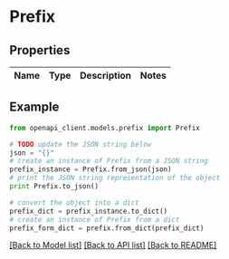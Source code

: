 # Prefix


## Properties
Name | Type | Description | Notes
------------ | ------------- | ------------- | -------------

## Example

```python
from openapi_client.models.prefix import Prefix

# TODO update the JSON string below
json = "{}"
# create an instance of Prefix from a JSON string
prefix_instance = Prefix.from_json(json)
# print the JSON string representation of the object
print Prefix.to_json()

# convert the object into a dict
prefix_dict = prefix_instance.to_dict()
# create an instance of Prefix from a dict
prefix_form_dict = prefix.from_dict(prefix_dict)
```
[[Back to Model list]](../README.md#documentation-for-models) [[Back to API list]](../README.md#documentation-for-api-endpoints) [[Back to README]](../README.md)


